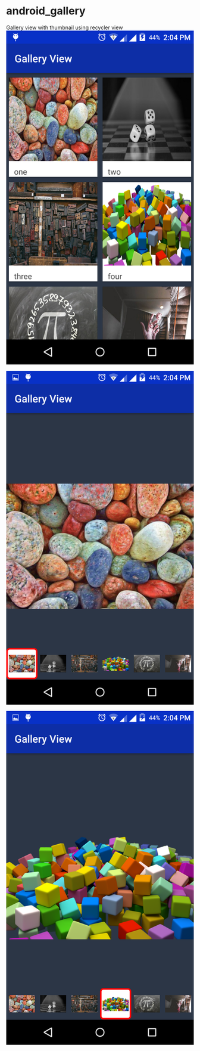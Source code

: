# android_gallery
Gallery view with thumbnail using recycler view
![screenshots1](https://raw.githubusercontent.com/sudishrestha/android_gallery/master/screenshots/screenshots1.png)

![screenshots2](https://raw.githubusercontent.com/sudishrestha/android_gallery/master/screenshots/screenshots2.png)

![screenshots3](https://raw.githubusercontent.com/sudishrestha/android_gallery/master/screenshots/screenshots3.png)
